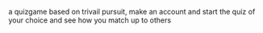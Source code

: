 a quizgame based on trivail pursuit, make an account and start the quiz of your choice and see how you match up to others
